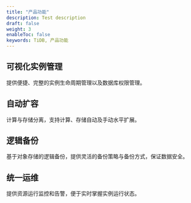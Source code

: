 ```yaml
---
title: "产品功能"
description: Test description
draft: false
weight: 3
enableToc: false
keywords: TiDB, 产品功能
---
```


## 可视化实例管理

提供便捷、完整的实例生命周期管理以及数据库权限管理。

## 自动扩容

计算与存储分离，支持计算、存储自动及手动水平扩展。

## 逻辑备份

基于对象存储的逻辑备份，提供灵活的备份策略与备份方式，保证数据安全。

## 统一运维

提供资源运行监控和告警，便于实时掌握实例运行状态。

